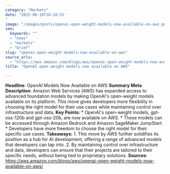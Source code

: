 ```yaml
---
category: "Markets"
date: "2025-08-19T18:18:51'"
image: "/images/posts/openai-open-weight-models-now-available-on-aws.png"
seo:
  keywords: ""
  - "news"
  - "markets"
  - "brief"
slug: "openai-open-weight-models-now-available-on-aws"
source_urls:
  - "https://aws.amazon.com/blogs/aws/openai-open-weight-models-now-available-on-aws/"
title: "OpenAI open weight models now available on AWS"

---
```


**Headline**: OpenAI Models Now Available on AWS  **Summary Meta Description**: Amazon Web Services (AWS) has expanded access to advanced foundation models by making OpenAI's open-weight models available on its platform. This move gives developers more flexibility in choosing the right model for their use cases while maintaining control over infrastructure and data.  **Key Points:**  * OpenAI's open-weight models, gpt-oss-120b and gpt-oss-20b, are now available on AWS. * These models can be accessed through Amazon Bedrock and Amazon SageMaker JumpStart. * Developers have more freedom to choose the right model for their specific use cases.  **Takeaways:**  1. This move by AWS further solidifies its position as a hub for AI development, offering a range of advanced models that developers can tap into. 2. By maintaining control over infrastructure and data, developers can ensure that their projects are tailored to their specific needs, without being tied to proprietary solutions.  **Sources**:  https://aws.amazon.com/blogs/aws/openai-open-weight-models-now-available-on-aws/